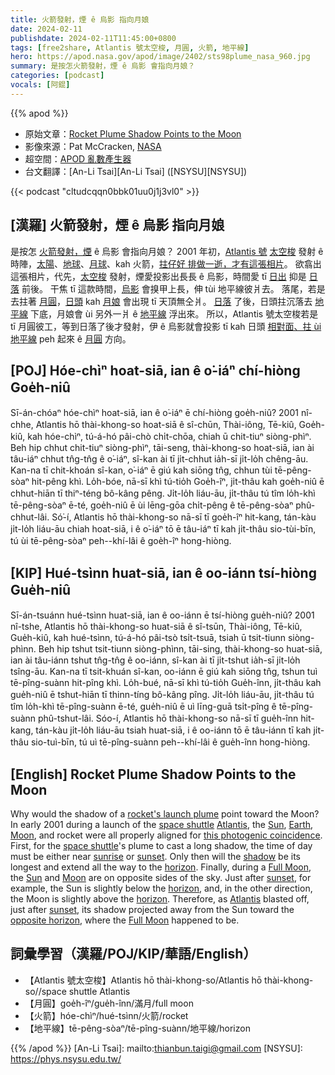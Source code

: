 ```yaml
---
title: 火箭發射，煙 ê 烏影 指向月娘
date: 2024-02-11
publishdate: 2024-02-11T11:45:00+0800
tags: [free2share, Atlantis 號太空梭, 月圓, 火箭, 地平線]
hero: https://apod.nasa.gov/apod/image/2402/sts98plume_nasa_960.jpg
summary: 是按怎火箭發射，煙 ê 烏影 會指向月娘？
categories: [podcast]
vocals: [阿錕]
---
```


{{% apod %}}

- 原始文章：[Rocket Plume Shadow Points to the Moon](https://apod.nasa.gov/apod/ap240211.html)
- 影像來源：Pat McCracken, [NASA](https://www.nasa.gov/)
- 超空間：[APOD 亂數產生器](https://apod.nasa.gov/apod/random_apod.html)
- 台文翻譯：[An-Li Tsai][An-Li Tsai] ([NSYSU][NSYSU])

{{< podcast "cltudcqqn0bbk01uu0j1j3vl0" >}}

## [漢羅] 火箭發射，煙 ê 烏影 指向月娘
是按怎 [火箭發射，煙][rocket's launch plume] ê 烏影 會指向月娘？
2001 年初，[Atlantis 號][Atlantis 1] [太空梭][space shuttle 1] 發射 ê 時陣，[太陽][Sun 1]、[地球][Earth]、[月球][Moon 1]、kah 火箭，[拄仔好 排做一逝，才有這張相片][this photogenic coincidence]。
欲翕出這張相片，代先，[太空梭][space shuttle 2] 發射，煙愛投影出長長 ê 烏影，時間愛 tī [日出][sunrise] 抑是 [日落][sunset 1] 前後。
干焦 tī 這款時間，[烏影][shadow] 會搝甲上長，伸 tùi 地平線彼爿去。
落尾，若是去拄著 [月圓][Full Moon 1]，[日頭][Sun 2] kah [月娘][Moon 2] 會出現 tī 天頂無仝爿。
[日落][sunset 2] 了後，日頭拄沉落去 [地平線][horizon 2] 下底，月娘會 ùi 另外一爿 ê [地平線][horizon 3] 浮出來。
所以，Atlantis 號太空梭若是 tī 月圓彼工，等到日落了後才發射，伊 ê 烏影就會投影 tī kah 日頭 [相對面、拄 ùi 地平線][opposite horizon] peh 起來 ê [月圓][Full Moon 2] 方向。

## [POJ] Hóe-chìⁿ hoat-siā, ian ê o͘-iáⁿ chí-hiòng Goe̍h-niû
Sī-án-chóaⁿ hóe-chìⁿ hoat-siā, ian ê o͘-iáⁿ ē chí-hiòng goe̍h-niû?
2001 nî-chhe, Atlantis hō thài-khong-so hoat-siā ê sî-chūn, Thài-iông, Tē-kiû, Goe̍h-kiû, kah hóe-chìⁿ, tú-á-hó pâi-chò chi̍t-chōa, chiah ū chit-tiuⁿ siòng-phìⁿ.
Beh hip chhut chit-tiuⁿ siòng-phìⁿ, tāi-seng, thài-khong-so hoat-siā, ian ài tâu-iáⁿ chhut tn̂g-tn̂g ê o͘-iáⁿ, sî-kan ài tī ji̍t-chhut ia̍h-sī ji̍t-lo̍h chêng-āu.
Kan-na tī chit-khoán sî-kan, o͘-iáⁿ ē giú kah siōng tn̂g, chhun tùi tē-pêng-sòaⁿ hit-pêng khì.
Lo̍h-bóe, nā-sī khì tú-tio̍h Goe̍h-îⁿ, ji̍t-thâu kah goe̍h-niû ē chhut-hiān tī thiⁿ-téng bô-kâng pêng.
Ji̍t-lo̍h liáu-āu, ji̍t-thâu tú tîm lo̍h-khì tē-pêng-sòaⁿ ē-té, goe̍h-niû ē ùi lēng-gōa chi̍t-pêng ê tē-pêng-sòaⁿ phû-chhut-lâi.
Só͘-í, Atlantis hō thài-khong-so nā-sī tī goe̍h-îⁿ hit-kang, tán-kàu ji̍t-lo̍h liáu-āu chiah hoat-siā, i ê o͘-iáⁿ tō ē tâu-iáⁿ tī kah ji̍t-thâu sio-tùi-bīn, tú ùi tē-pêng-sòaⁿ peh--khí-lâi ê goe̍h-îⁿ hong-hiòng.

## [KIP] Hué-tsìnn huat-siā, ian ê oo-iánn tsí-hiòng Gue̍h-niû
Sī-án-tsuánn hué-tsìnn huat-siā, ian ê oo-iánn ē tsí-hiòng gue̍h-niû?
2001 nî-tshe, Atlantis hō thài-khong-so huat-siā ê sî-tsūn, Thài-iông, Tē-kiû, Gue̍h-kiû, kah hué-tsìnn, tú-á-hó pâi-tsò tsi̍t-tsuā, tsiah ū tsit-tiunn siòng-phìnn.
Beh hip tshut tsit-tiunn siòng-phìnn, tāi-sing, thài-khong-so huat-siā, ian ài tâu-iánn tshut tn̂g-tn̂g ê oo-iánn, sî-kan ài tī ji̍t-tshut ia̍h-sī ji̍t-lo̍h tsîng-āu.
Kan-na tī tsit-khuán sî-kan, oo-iánn ē giú kah siōng tn̂g, tshun tuì tē-pîng-suànn hit-pîng khì.
Lo̍h-bué, nā-sī khì tú-tio̍h Gue̍h-înn, ji̍t-thâu kah gue̍h-niû ē tshut-hiān tī thinn-tíng bô-kâng pîng.
Ji̍t-lo̍h liáu-āu, ji̍t-thâu tú tîm lo̍h-khì tē-pîng-suànn ē-té, gue̍h-niû ē uì līng-guā tsi̍t-pîng ê tē-pîng-suànn phû-tshut-lâi.
Sóo-í, Atlantis hō thài-khong-so nā-sī tī gue̍h-înn hit-kang, tán-kàu ji̍t-lo̍h liáu-āu tsiah huat-siā, i ê oo-iánn tō ē tâu-iánn tī kah ji̍t-thâu sio-tuì-bīn, tú uì tē-pîng-suànn peh--khí-lâi ê gue̍h-înn hong-hiòng.

## [English] Rocket Plume Shadow Points to the Moon
Why would the shadow of a [rocket's launch plume][rocket's launch plume] point toward the Moon?
In early 2001 during a launch of the [space shuttle][space shuttle 1] [Atlantis][Atlantis 1], the [Sun][Sun 1], [Earth][Earth], [Moon][Moon 1], and rocket were all properly aligned for [this photogenic coincidence][this photogenic coincidence].
First, for the [space shuttle][space shuttle 2]'s plume to cast a long shadow, the time of day must be either near [sunrise][sunrise] or [sunset][sunset 1].
Only then will the [shadow][shadow] be its longest and extend all the way to the [horizon][horizon 1].
Finally, during a [Full Moon][Full Moon 1], the [Sun][Sun 2] and [Moon][Moon 2] are on opposite sides of the sky.
Just after [sunset][sunset 2], for example, the Sun is slightly below the [horizon][horizon 2], and, in the other direction, the Moon is slightly above the [horizon][horizon 3].
Therefore, as [Atlantis][Atlantis 2] blasted off, just after [sunset][sunset 3], its shadow projected away from the Sun toward the [opposite horizon][opposite horizon], where the [Full Moon][Full Moon 2] happened to be.

## 詞彙學習（漢羅/POJ/KIP/華語/English）
- 【Atlantis 號太空梭】Atlantis hō thài-khong-so/Atlantis hō thài-khong-so//space shuttle Atlantis
- 【月圓】goe̍h-îⁿ/gue̍h-înn/滿月/full moon
- 【火箭】hóe-chìⁿ/hué-tsìnn/火箭/rocket
- 【地平線】tē-pêng-sòaⁿ/tē-pîng-suànn/地平線/horizon

{{% /apod %}}
[An-Li Tsai]: mailto:thianbun.taigi@gmail.com
[NSYSU]: https://phys.nsysu.edu.tw/

[copyright]: https://apod.nasa.gov/apod/fap/lib/about_apod.html#srapply
[License]: https://creativecommons.org/licenses/by/3.0/

[rocket's launch plume]:https://earthobservatory.nasa.gov/images/1221/smoke-plume
[space shuttle 1]:https://www.nasa.gov/space-shuttle/
[Atlantis 1]:https://www.kennedyspacecenter.com/explore-attractions/shuttle-a-ship-like-no-other/featured-attraction/space-shuttle-atlantis
[Sun 1]:https://science.nasa.gov/sun/
[Earth]:https://apod.nasa.gov/apod/ap220206.html
[Moon 1]:https://svs.gsfc.nasa.gov/5187/
[this photogenic coincidence]:https://visibleearth.nasa.gov/images/1221/smoke-plume
[space shuttle 2]:https://en.wikipedia.org/wiki/Space_Shuttle
[sunrise]:https://apod.nasa.gov/apod/ap170705.html
[sunset 1]:https://apod.nasa.gov/apod/ap231025.html
[shadow]:https://apod.nasa.gov/apod/ap161026.html
[horizon 1]:https://apod.nasa.gov/apod/ap171205.html
[Full Moon 1]:https://apod.nasa.gov/apod/ap000113.html
[Sun 2]:https://apod.nasa.gov/apod/ap010129.html
[Moon 2]:https://apod.nasa.gov/apod/ap180318.html
[sunset 2]:https://apod.nasa.gov/apod/ap060723.html
[horizon 2]:https://en.wikipedia.org/wiki/Horizon
[horizon 3]:https://apod.nasa.gov/apod/ap000320.html
[Atlantis 2]:https://apod.nasa.gov/apod/ap950812.html
[sunset 3]:https://apod.nasa.gov/apod/ap220320.html
[opposite horizon]:https://i2-prod.mirror.co.uk/incoming/article27932447.ece/ALTERNATES/n615/0_PAY-GREAT-DANE-OPTICAL-ILLUSION.jpg
[Full Moon 2]:https://apod.nasa.gov/apod/ap220612.html
